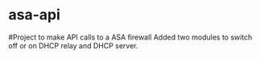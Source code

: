 # asa-api
#Project to make API calls to a ASA firewall
Added two modules to switch off or on DHCP relay and DHCP server.
